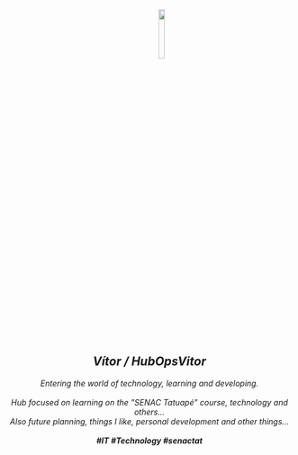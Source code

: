 <div align="center">
   &nbsp;&nbsp;&nbsp;&nbsp;&nbsp;&nbsp;&nbsp;&nbsp;&nbsp;&nbsp;&nbsp;<img src="https://i.pinimg.com/originals/72/4d/00/724d000192751e2e29771c57b43f05d3.png" width="15%">
  <i><h2>Vítor / HubOpsVitor</h2></i>
  <i>Entering the world of technology, learning and developing.</i><br><br>
  <i>Hub focused on learning on the "SENAC Tatuapé" course, technology and others... <br>
Also future planning, things I like, personal development and other things...<br><br>
  <i><b>#IT #Technology #senactat</b></i>
</div>
